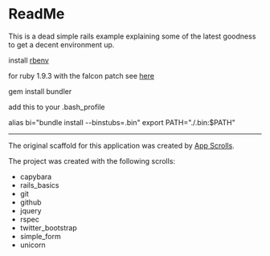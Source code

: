 # ReadMe

This is a dead simple rails example explaining some of the latest goodness to get a decent environment up.

install [rbenv](https://github.com/sstephenson/rbenv)

for ruby 1.9.3 with the falcon patch see [here](http://www.pastbedti.me/2012/02/how-i-decreased-my-rails-startup-time-by-60/)

gem install bundler

add this to your .bash_profile

  alias bi="bundle install --binstubs=.bin"
  export PATH="./.bin:$PATH"

***

The original scaffold for this application was created by [App Scrolls](http://appscrolls.org).

The project was created with the following scrolls:

* capybara
* rails_basics
* git
* github
* jquery
* rspec
* twitter_bootstrap
* simple_form
* unicorn

